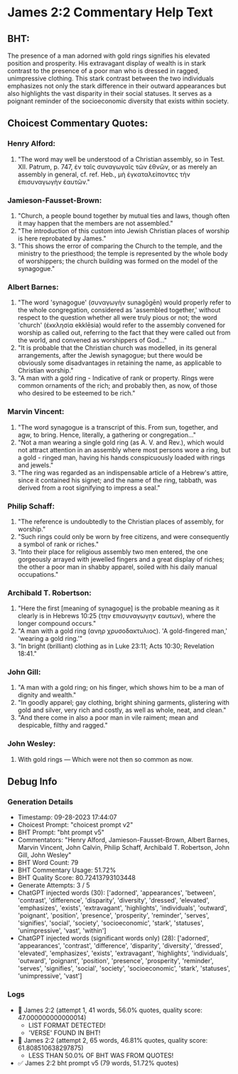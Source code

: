 # James 2:2 Commentary Help Text

## BHT:
The presence of a man adorned with gold rings signifies his elevated position and prosperity. His extravagant display of wealth is in stark contrast to the presence of a poor man who is dressed in ragged, unimpressive clothing. This stark contrast between the two individuals emphasizes not only the stark difference in their outward appearances but also highlights the vast disparity in their social statuses. It serves as a poignant reminder of the socioeconomic diversity that exists within society.

## Choicest Commentary Quotes:
### Henry Alford:
1. "The word may well be understood of a Christian assembly, so in Test. XII. Patrum, p. 747, ἐν ταῖς συναγωγαῖς τῶν ἐθνῶν, or as merely an assembly in general, cf. ref. Heb., μὴ ἐγκαταλείποντες τὴν ἐπισυναγωγὴν ἑαυτῶν."

### Jamieson-Fausset-Brown:
1. "Church, a people bound together by mutual ties and laws, though often it may happen that the members are not assembled." 
2. "The introduction of this custom into Jewish Christian places of worship is here reprobated by James."
3. "This shows the error of comparing the Church to the temple, and the ministry to the priesthood; the temple is represented by the whole body of worshippers; the church building was formed on the model of the synagogue."

### Albert Barnes:
1. "The word 'synagogue' (συναγωγὴν sunagōgēn) would properly refer to the whole congregation, considered as 'assembled together,' without respect to the question whether all were truly pious or not; the word 'church' (ἐκκλησία ekklēsia) would refer to the assembly convened for worship as called out, referring to the fact that they were called out from the world, and convened as worshippers of God..."
2. "It is probable that the Christian church was modelled, in its general arrangements, after the Jewish synagogue; but there would be obviously some disadvantages in retaining the name, as applicable to Christian worship."
3. "A man with a gold ring - Indicative of rank or property. Rings were common ornaments of the rich; and probably then, as now, of those who desired to be esteemed to be rich."

### Marvin Vincent:
1. "The word synagogue is a transcript of this. From sun, together, and agw, to bring. Hence, literally, a gathering or congregation..."
2. "Not a man wearing a single gold ring (as A. V. and Rev.), which would not attract attention in an assembly where most persons wore a ring, but a gold - ringed man, having his hands conspicuously loaded with rings and jewels."
3. "The ring was regarded as an indispensable article of a Hebrew's attire, since it contained his signet; and the name of the ring, tabbath, was derived from a root signifying to impress a seal."

### Philip Schaff:
1. "The reference is undoubtedly to the Christian places of assembly, for worship."
2. "Such rings could only be worn by free citizens, and were consequently a symbol of rank or riches."
3. "Into their place for religious assembly two men entered, the one gorgeously arrayed with jewelled fingers and a great display of riches; the other a poor man in shabby apparel, soiled with his daily manual occupations."

### Archibald T. Robertson:
1. "Here the first [meaning of synagogue] is the probable meaning as it clearly is in Hebrews 10:25 (την επισυναγωγην εαυτων), where the longer compound occurs."
2. "A man with a gold ring (ανηρ χρυσοδακτυλιος). 'A gold-fingered man,' 'wearing a gold ring.'"
3. "In bright (brilliant) clothing as in Luke 23:11; Acts 10:30; Revelation 18:41."

### John Gill:
1. "A man with a gold ring; on his finger, which shows him to be a man of dignity and wealth."
2. "In goodly apparel; gay clothing, bright shining garments, glistering with gold and silver, very rich and costly, as well as whole, neat, and clean."
3. "And there come in also a poor man in vile raiment; mean and despicable, filthy and ragged."

### John Wesley:
1. With gold rings — Which were not then so common as now.


## Debug Info
### Generation Details
- Timestamp: 09-28-2023 17:44:07
- Choicest Prompt: "choicest prompt v2"
- BHT Prompt: "bht prompt v5"
- Commentators: "Henry Alford, Jamieson-Fausset-Brown, Albert Barnes, Marvin Vincent, John Calvin, Philip Schaff, Archibald T. Robertson, John Gill, John Wesley"
- BHT Word Count: 79
- BHT Commentary Usage: 51.72%
- BHT Quality Score: 80.72413793103448
- Generate Attempts: 3 / 5
- ChatGPT injected words (30):
	['adorned', 'appearances', 'between', 'contrast', 'difference', 'disparity', 'diversity', 'dressed', 'elevated', 'emphasizes', 'exists', 'extravagant', 'highlights', 'individuals', 'outward', 'poignant', 'position', 'presence', 'prosperity', 'reminder', 'serves', 'signifies', 'social', 'society', 'socioeconomic', 'stark', 'statuses', 'unimpressive', 'vast', 'within']
- ChatGPT injected words (significant words only) (28):
	['adorned', 'appearances', 'contrast', 'difference', 'disparity', 'diversity', 'dressed', 'elevated', 'emphasizes', 'exists', 'extravagant', 'highlights', 'individuals', 'outward', 'poignant', 'position', 'presence', 'prosperity', 'reminder', 'serves', 'signifies', 'social', 'society', 'socioeconomic', 'stark', 'statuses', 'unimpressive', 'vast']

### Logs
- 🔄 James 2:2 (attempt 1, 41 words, 56.0% quotes, quality score: 47.000000000000014) 
	- LIST FORMAT DETECTED! 
	- 'VERSE' FOUND IN BHT!
- 🔄 James 2:2 (attempt 2, 65 words, 46.81% quotes, quality score: 61.808510638297875) 
	- LESS THAN 50.0% OF BHT WAS FROM QUOTES!
- ✅ James 2:2 bht prompt v5 (79 words, 51.72% quotes)